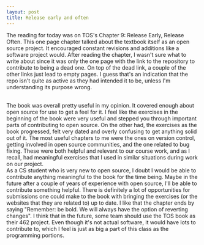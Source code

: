 ```yaml
---
layout: post
title: Release early and often
---
```

   
The reading for today was on TOS's Chapter 9: Release Early, Release Often. This one page chapter talked about the textbook itself as an open source project. It encouraged constant revisions and additions like a software project would. After reading the chapter, I wasn't sure what to write about since it was only the one page with the link to the repository to contribute to being a dead one. On top of the dead link, a couple of the other links just lead to empty pages. I guess that's an indication that the repo isn't quite as active as they had intended it to be, unless I'm understanding its purpose wrong.

<br>
The book was overall pretty useful in my opinion. It covered enough about open source for use to get a feel for it. I feel like the exercises in the beginning of the book were very useful and stepped you through important parts of contributing to open source. On the other had, the exercises as the book progressed, felt very dated and overly confusing to get anything solid out of it. The most useful chapters to me were the ones on version control, getting involved in open source communities, and the one related to bug fixing. These were both helpful and relevant to our course work, and as I recall, had meaningful exercises that I used in similar situations during work on our project.

<br>
As a CS student who is very new to open source, I doubt I would be able to contribute anything meaningful to the book for the time being. Maybe in the future after a couple of years of experience with open source, I'll be able to contribute something helpful. There is definitely a lot of opportunities for submissions one could make to the book with bringing the exercises (or the websites that they are related to) up to date. I like that the chapter ends by saying "Remember: be bold. We will always have the option of reverting changes". I think that in the future, some team should use the TOS book as their 462 project. Even though it's not actual software, it would have lots to contribute to, which I feel is just as big a part of this class as the programming portions.